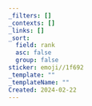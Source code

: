 ```yaml
---
_filters: []
_contexts: []
_links: []
_sort:
  field: rank
  asc: false
  group: false
sticker: emoji//1f692
_template: ""
_templateName: ""
Created: 2024-02-22
---
```

